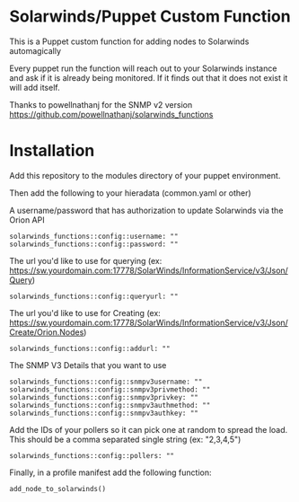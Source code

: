 Solarwinds/Puppet Custom Function
=================================

This is a Puppet custom function for adding nodes to Solarwinds automagically

Every puppet run the function will reach out to your Solarwinds instance and ask if it is already being monitored.  If it finds out that it does not exist it will add itself.


Thanks to powellnathanj for the SNMP v2 version https://github.com/powellnathanj/solarwinds_functions

Installation
===========

Add this repository to the modules directory of your puppet environment.

Then add the following to your hieradata (common.yaml or other)

A username/password that has authorization to update Solarwinds via the Orion API
    
    solarwinds_functions::config::username: ""
    solarwinds_functions::config::password: ""

The url you'd like to use for querying (ex: https://sw.yourdomain.com:17778/SolarWinds/InformationService/v3/Json/Query)
    
    solarwinds_functions::config::queryurl: ""

The url you'd like to use for Creating (ex: https://sw.yourdomain.com:17778/SolarWinds/InformationService/v3/Json/Create/Orion.Nodes)
    
    solarwinds_functions::config::addurl: ""

The SNMP V3 Details that you want to use

    solarwinds_functions::config::snmpv3username: ""
    solarwinds_functions::config::snmpv3privmethod: ""
    solarwinds_functions::config::snmpv3privkey: ""
    solarwinds_functions::config::snmpv3authmethod: ""
    solarwinds_functions::config::snmpv3authkey: ""


Add the IDs of your pollers so it can pick one at random to spread the load. This should be a comma separated single string (ex: "2,3,4,5")
    
    solarwinds_functions::config::pollers: ""

Finally, in a profile manifest add the following function:
    
    add_node_to_solarwinds()

